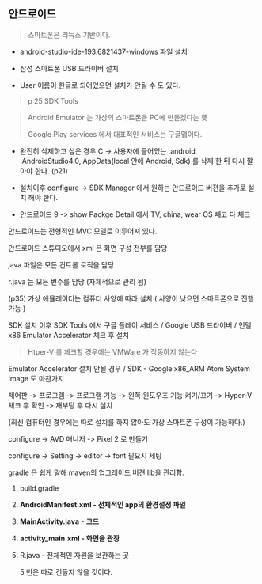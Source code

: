 ## 안드로이드

> 스마트폰은 리눅스 기반이다.

* android-studio-ide-193.6821437-windows   파일 설치

* 삼성 스마트폰 USB 드라이버 설치
* User 이름이 한글로 되어있으면 설치가 안될 수 도 있다.



> p 25 SDK Tools

> Android Emulator 는 가상의 스마트폰을 PC에 만들겠다는 뜻
>
> Google Play services 에서 대표적인 서비스는 구글맵이다.

* 완전히 삭제하고 싶은 경우  C  -> 사용자에 들어있는 .android, .AndroidStudio4.0, AppData(local 안에 Android, Sdk) 를 삭제 한 뒤 다시 깔아야 한다. (p21)

* 설치이후 configure -> SDK Manager 에서 원하는 안드로이드 버젼을 추가로 설치 해야 한다.

* 안드로이드 9 -> show Packge Detail 에서 TV, china, wear OS 빼고 다 체크





안드로이드는 전형적인 MVC 모델로 이루어져 있다.

안드로이드 스튜디오에서 xml 은 화면 구성 전부를 담당

java 파일은 모든 컨트롤 로직을 담당

r.java 는 모든 변수를 담당 (자체적으로 관리 됨)



(p35) 가상 에뮬레이터는 컴퓨터 사양에 따라 설치 ( 사양이 낮으면 스마트폰으로 진행 가능 )



SDK 설치 이후 SDK Tools 에서 구글 플레이 서비스 / Google USB 드라이버 / 인텔 x86 Emulator Accelerator 체크 후 설치



> Htper-V 를 체크할 경우에는 VMWare 가 작동하지 않는다

 Emulator Accelerator  설치 안될 경우 / SDK - Google x86_ARM Atom System Image 도 마찬가지

제어판 -> 프로그램 -> 프로그램 기능 -> 왼쪽 윈도우즈 기능 켜기/끄기 -> Hyper-V 체크 후 확인 -> 재부팅 후 다시 설치 

(최신 컴퓨터인 경우에는 따로 설치를 하지 않아도 가상 스마트폰 구성이 가능하다.)



configure -> AVD 매니저 -> Pixel 2 로 만들기

configure -> Setting -> editor -> font 필요시 세팅



gradle 은 쉽게 말해 maven의 업그레이드 버젼 lib을 관리함.



1. build.gradle

2. **AndroidManifest.xml - 전체적인 app의 환경설정 파일**
3. **MainActivity.java**  - **코드**

4. **activity_main.xml - 화면을 관장**

5. R.java - 전체적인 자원을 보관하는 곳

   5 번은 따로 건들지 않을 것이다. 
